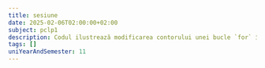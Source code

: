 ```yaml
---
title: sesiune
date: 2025-02-06T02:00:00+02:00
subject: pclp1
description: Codul ilustrează modificarea contorului unei bucle `for` în interiorul acesteia. Această practică alterează fluxul normal de execuție, ducând la un comportament neașteptat și la calcularea unor rezultate modificate față de o buclă standard.
tags: []
uniYearAndSemester: 11
---
```


